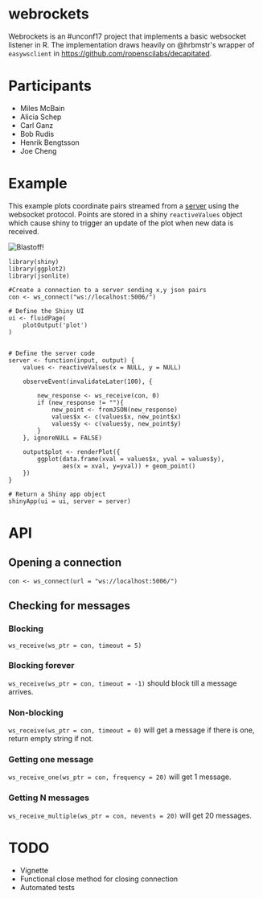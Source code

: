 # webrockets

Webrockets is an #unconf17 project that implements a basic websocket listener in R. The implementation draws heavily on @hrbmstr's wrapper of `easywsclient` in https://github.com/ropenscilabs/decapitated.

# Participants

* Miles McBain
* Alicia Schep
* Carl Ganz
* Bob Rudis
* Henrik Bengtsson
* Joe Cheng

# Example
This example plots coordinate pairs streamed from a [server](https://github.com/ropenscilabs/webrockets/blob/master/tests/random_coordintate_server.R) using the websocket protocol. Points are stored in a shiny `reactiveValues` object which cause shiny to trigger an update of the plot when new data is received.

![Blastoff!](https://raw.githubusercontent.com/ropenscilabs/webrockets/master/inst/media/example1.gif)

```   
library(shiny)
library(ggplot2)
library(jsonlite)

#Create a connection to a server sending x,y json pairs
con <- ws_connect("ws://localhost:5006/")

# Define the Shiny UI
ui <- fluidPage(
    plotOutput('plot')
)


# Define the server code
server <- function(input, output) {
    values <- reactiveValues(x = NULL, y = NULL)

    observeEvent(invalidateLater(100), {

        new_response <- ws_receive(con, 0)
        if (new_response != ""){
            new_point <- fromJSON(new_response)
            values$x <- c(values$x, new_point$x)
            values$y <- c(values$y, new_point$y)
        }
    }, ignoreNULL = FALSE)

    output$plot <- renderPlot({
        ggplot(data.frame(xval = values$x, yval = values$y),
               aes(x = xval, y=yval)) + geom_point()
    })
}

# Return a Shiny app object
shinyApp(ui = ui, server = server)
```

# API

## Opening a connection
`con <- ws_connect(url = "ws://localhost:5006/")`

## Checking for messages

### Blocking
`ws_receive(ws_ptr = con, timeout = 5)` 

### Blocking forever
`ws_receive(ws_ptr = con, timeout = -1)` should block till a message arrives.

### Non-blocking
`ws_receive(ws_ptr = con, timeout = 0)` will get a message if there is one, return empty string if not.

### Getting one message
`ws_receive_one(ws_ptr = con, frequency = 20)` will get 1 message.

### Getting N messages
`ws_receive_multiple(ws_ptr = con, nevents = 20)` will get 20 messages.


# TODO
* Vignette
* Functional close method for closing connection
* Automated tests
